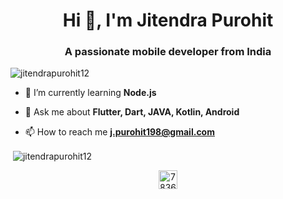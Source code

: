 <h1 align="center">Hi 👋, I'm Jitendra Purohit</h1>
<h3 align="center">A passionate mobile developer from India</h3>

<p align="left"> <img src="https://komarev.com/ghpvc/?username=jitendrapurohit12" alt="jitendrapurohit12" /> </p>

- 🌱 I’m currently learning **Node.js**

- 💬 Ask me about **Flutter, Dart, JAVA, Kotlin, Android**

- 📫 How to reach me **j.purohit198@gmail.com**

<p>&nbsp;<img align="center" src="https://github-readme-stats.vercel.app/api?username=jitendrapurohit12&show_icons=true" alt="jitendrapurohit12" /></p>

<p align="center">
<a href="https://stackoverflow.com/users/7836339" target="blank"><img align="center" src="https://cdn.jsdelivr.net/npm/simple-icons@3.0.1/icons/stackoverflow.svg" alt="7836339" height="30" width="30" /></a>
</p>
